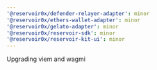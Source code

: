 ```yaml
---
'@reservoir0x/defender-relayer-adapter': minor
'@reservoir0x/ethers-wallet-adapter': minor
'@reservoir0x/gelato-adapter': minor
'@reservoir0x/reservoir-sdk': minor
'@reservoir0x/reservoir-kit-ui': minor
---
```


Upgrading viem and wagmi
